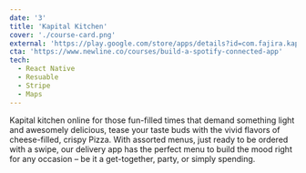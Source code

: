 ```yaml
---
date: '3'
title: 'Kapital Kitchen'
cover: './course-card.png'
external: 'https://play.google.com/store/apps/details?id=com.fajira.kapitalKitchen'
cta: 'https://www.newline.co/courses/build-a-spotify-connected-app'
tech:
  - React Native
  - Resuable
  - Stripe
  - Maps
---
```


Kapital kitchen online for those fun-filled times that demand
something light and awesomely delicious, tease your taste buds with the vivid flavors of cheese-filled,
crispy Pizza. With assorted menus, just ready to be ordered with a swipe, our delivery app has the
perfect menu to build the mood right for any occasion – be it a get-together, party, or simply spending.
